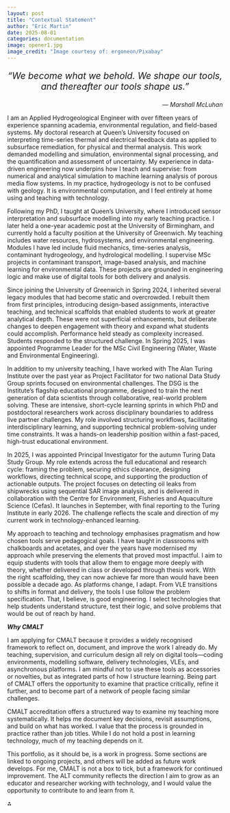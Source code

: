 ```yaml
---
layout: post
title: "Contextual Statement"
author: "Eric Martin"
date: 2025-08-01
categories: documentation
image: opener1.jpg
image_credit: "Image courtesy of: ergoneon/Pixabay"
---
```

<p style="font-size: 1.5em; text-align: center;">
<em>“We become what we behold. We shape our tools, and thereafter our tools shape us.”</em>
</p>

<p style="text-align: right;">
<em>— Marshall McLuhan</em>
</p>
I am an Applied Hydrogeological Engineer with over fifteen years of experience spanning academia, environmental regulation, and field-based systems. My doctoral research at Queen’s University focused on interpreting time-series thermal and electrical feedback data as applied to subsurface remediation, for physical and thermal analysis. This work demanded modelling and simulation, environmental signal processing, and the quantification and assessment of uncertainty. My experience in data-driven engineering now underpins how I teach and supervise: from numerical and analytical simulation to machine learning analysis of porous media flow systems. In my practice, hydrogeology is not to be confused with geology. It is environmental computation, and I feel entirely at home using and teaching with technology.

Following my PhD, I taught at Queen’s University, where I introduced sensor interpretation and subsurface modelling into my early teaching practice. I later held a one-year academic post at the University of Birmingham, and currently hold a faculty position at the University of Greenwich. My teaching includes water resources, hydrosystems, and environmental engineering. Modules I have led include fluid mechanics, time-series analysis, contaminant hydrogeology, and hydrological modelling. I supervise MSc projects in contaminant transport, image-based analysis, and machine learning for environmental data. These projects are grounded in engineering logic and make use of digital tools for both delivery and analysis.

Since joining the University of Greenwich in Spring 2024, I inherited several legacy modules that had become static and overcrowded. I rebuilt them from first principles, introducing design-based assignments, interactive teaching, and technical scaffolds that enabled students to work at greater analytical depth. These were not superficial enhancements, but deliberate changes to deepen engagement with theory and expand what students could accomplish. Performance held steady as complexity increased. Students responded to the structured challenge. In Spring 2025, I was appointed Programme Leader for the MSc Civil Engineering (Water, Waste and Environmental Engineering).

In addition to my university teaching, I have worked with The Alan Turing Institute over the past year as Project Facilitator for two national Data Study Group sprints focused on environmental challenges. The DSG is the Institute’s flagship educational programme, designed to train the next generation of data scientists through collaborative, real-world problem solving. These are intensive, short-cycle learning sprints in which PhD and postdoctoral researchers work across disciplinary boundaries to address live partner challenges. My role involved structuring workflows, facilitating interdisciplinary learning, and supporting technical problem-solving under time constraints. It was a hands-on leadership position within a fast-paced, high-trust educational environment.

In 2025, I was appointed Principal Investigator for the autumn Turing Data Study Group. My role extends across the full educational and research cycle: framing the problem, securing ethics clearance, designing workflows, directing technical scope, and supporting the production of actionable outputs. The project focuses on detecting oil leaks from shipwrecks using sequential SAR image analysis, and is delivered in collaboration with the Centre for Environment, Fisheries and Aquaculture Science (Cefas). It launches in September, with final reporting to the Turing Institute in early 2026. The challenge reflects the scale and direction of my current work in technology-enhanced learning.

My approach to teaching and technology emphasises pragmatism and how chosen tools serve pedagogical goals. I have taught in classrooms with chalkboards and acetates, and over the years have modernised my approach while preserving the elements that proved most impactful. I aim to equip students with tools that allow them to engage more deeply with theory, whether delivered in class or developed through thesis work. With the right scaffolding, they can now achieve far more than would have been possible a decade ago. As platforms change, I adapt. From VLE transitions to shifts in format and delivery, the tools I use follow the problem specification. That, I believe, is good engineering. I select technologies that help students understand structure, test their logic, and solve problems that would be out of reach by hand.

***Why CMALT***

I am applying for CMALT because it provides a widely recognised framework to reflect on, document, and improve the work I already do. My teaching, supervision, and curriculum design all rely on digital tools—coding environments, modelling software, delivery technologies, VLEs, and asynchronous platforms. I am mindful not to use these tools as accessories or novelties, but as integrated parts of how I structure learning. Being part of CMALT offers the opportunity to examine that practice critically, refine it further, and to become part of a network of people facing similar challenges.

CMALT accreditation offers a structured way to examine my teaching more systematically. It helps me document key decisions, revisit assumptions, and build on what has worked. I value that the process is grounded in practice rather than job titles. While I do not hold a post in learning technology, much of my teaching depends on it.

This portfolio, as it should be, is a work in progress. Some sections are linked to ongoing projects, and others will be added as future work develops. For me, CMALT is not a box to tick, but a framework for continued improvement. The ALT community reflects the direction I aim to grow as an educator and researcher working with technology, and I would value the opportunity to contribute to and learn from it.

⁂
